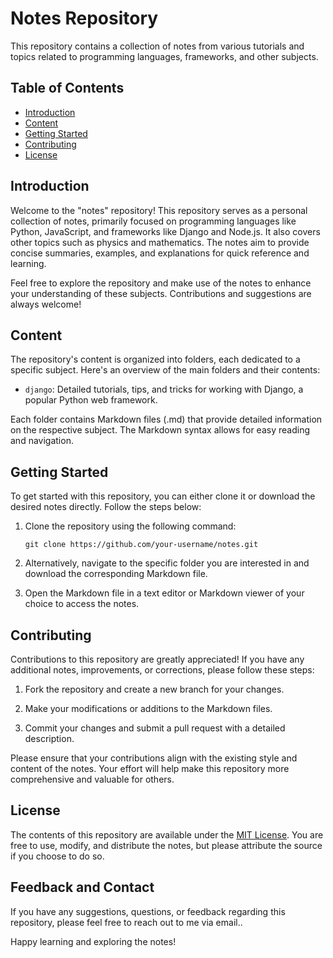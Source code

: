 # Notes Repository

This repository contains a collection of notes from various tutorials and topics related to programming languages, frameworks, and other subjects.

## Table of Contents

- [Introduction](#introduction)
- [Content](#content)
- [Getting Started](#getting-started)
- [Contributing](#contributing)
- [License](#license)

## Introduction

Welcome to the "notes" repository! This repository serves as a personal collection of notes, primarily focused on programming languages like Python, JavaScript, and frameworks like Django and Node.js. It also covers other topics such as physics and mathematics. The notes aim to provide concise summaries, examples, and explanations for quick reference and learning.

Feel free to explore the repository and make use of the notes to enhance your understanding of these subjects. Contributions and suggestions are always welcome!

## Content

The repository's content is organized into folders, each dedicated to a specific subject. Here's an overview of the main folders and their contents:

<!-- - `python`: Notes on Python programming language, including tutorials, code snippets, and best practices.
- `javascript`: Notes on JavaScript, covering essential concepts, frameworks, and libraries. -->
- `django`: Detailed tutorials, tips, and tricks for working with Django, a popular Python web framework.
<!-- - `node`: Comprehensive notes on Node.js, including tutorials, modules, and common practices.
- `physics`: Notes on fundamental physics principles, equations, and theories.
- `math`: Various mathematical concepts, formulas, and examples. -->

Each folder contains Markdown files (.md) that provide detailed information on the respective subject. The Markdown syntax allows for easy reading and navigation.

## Getting Started

To get started with this repository, you can either clone it or download the desired notes directly. Follow the steps below:

1. Clone the repository using the following command:

    ```shell
   git clone https://github.com/your-username/notes.git
    ```

2. Alternatively, navigate to the specific folder you are interested in and download the corresponding Markdown file.

3. Open the Markdown file in a text editor or Markdown viewer of your choice to access the notes.

## Contributing

Contributions to this repository are greatly appreciated! If you have any additional notes, improvements, or corrections, please follow these steps:

1. Fork the repository and create a new branch for your changes.

2. Make your modifications or additions to the Markdown files.

3. Commit your changes and submit a pull request with a detailed description.

Please ensure that your contributions align with the existing style and content of the notes. Your effort will help make this repository more comprehensive and valuable for others.

## License

The contents of this repository are available under the [MIT License](LICENSE). You are free to use, modify, and distribute the notes, but please attribute the source if you choose to do so.

## Feedback and Contact

If you have any suggestions, questions, or feedback regarding this repository, please feel free to reach out to me via email..

Happy learning and exploring the notes!